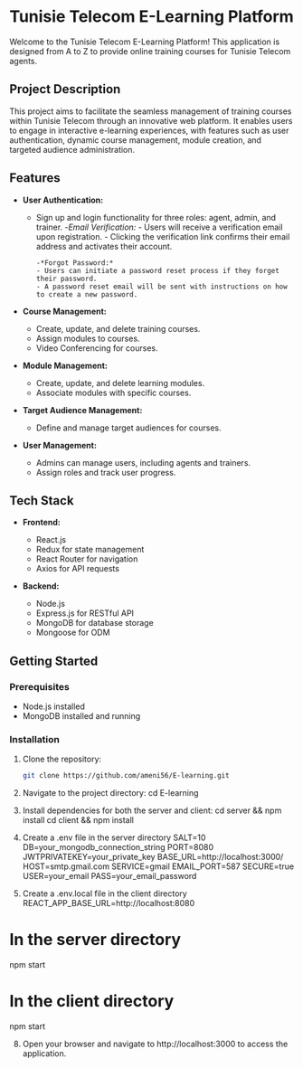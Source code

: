 # Tunisie Telecom E-Learning Platform

Welcome to the Tunisie Telecom E-Learning Platform! This application is designed from A to Z to provide online training courses for Tunisie Telecom agents.

## Project Description

This project aims to facilitate the seamless management of training courses within Tunisie Telecom through an innovative web platform. It enables users to engage in interactive e-learning experiences, with features such as user authentication, dynamic course management, module creation, and targeted audience administration.

## Features

- **User Authentication:**
  - Sign up and login functionality for three roles: agent, admin, and trainer.
        -*Email Verification:*
        - Users will receive a verification email upon registration.
        - Clicking the verification link confirms their email address and activates their account.

        -*Forgot Password:*
        - Users can initiate a password reset process if they forget their password.
        - A password reset email will be sent with instructions on how to create a new password.

- **Course Management:**
  - Create, update, and delete training courses.
  - Assign modules to courses.
  - Video Conferencing for courses.

- **Module Management:**
  - Create, update, and delete learning modules.
  - Associate modules with specific courses.

- **Target Audience Management:**
  - Define and manage target audiences for courses.

- **User Management:**
  - Admins can manage users, including agents and trainers.
  - Assign roles and track user progress.

## Tech Stack

- **Frontend:**
  - React.js
  - Redux for state management
  - React Router for navigation
  - Axios for API requests

- **Backend:**
  - Node.js
  - Express.js for RESTful API
  - MongoDB for database storage
  - Mongoose for ODM

## Getting Started

### Prerequisites

- Node.js installed
- MongoDB installed and running

### Installation

1. Clone the repository:
   ```bash
   git clone https://github.com/ameni56/E-learning.git
   
2. Navigate to the project directory:
   cd E-learning

3. Install dependencies for both the server and client:
   cd server && npm install
   cd client && npm install
   
5. Create a .env file in the server directory 
   SALT=10
   DB=your_mongodb_connection_string
   PORT=8080
   JWTPRIVATEKEY=your_private_key
   BASE_URL=http://localhost:3000/
   HOST=smtp.gmail.com
   SERVICE=gmail
   EMAIL_PORT=587
   SECURE=true
   USER=your_email
   PASS=your_email_password
   
7. Create a .env.local file in the client directory 
   REACT_APP_BASE_URL=http://localhost:8080
   
# In the server directory
npm start

# In the client directory
npm start   

8. Open your browser and navigate to http://localhost:3000 to access the application.
